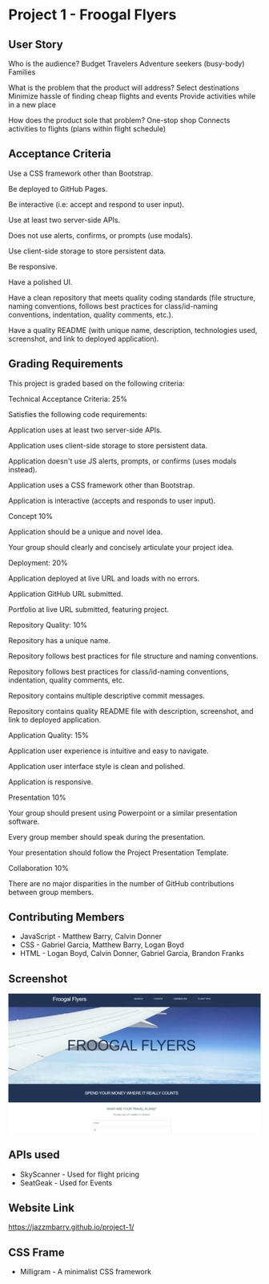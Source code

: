 # Project 1 - Froogal Flyers

## User Story
Who is the audience?
Budget Travelers
Adventure seekers (busy-body)
Families

What is the problem that the product will address?
Select destinations
Minimize hassle of finding cheap flights and events
Provide activities while in a new place

How does the product sole that problem?
One-stop shop
Connects activities to flights (plans within flight schedule)

## Acceptance Criteria

Use a CSS framework other than Bootstrap.

Be deployed to GitHub Pages.

Be interactive (i.e: accept and respond to user input).

Use at least two server-side APIs.

Does not use alerts, confirms, or prompts (use modals).

Use client-side storage to store persistent data.

Be responsive.

Have a polished UI.

Have a clean repository that meets quality coding standards (file structure, naming conventions, follows best practices for class/id-naming conventions, indentation, quality comments, etc.).

Have a quality README (with unique name, description, technologies used, screenshot, and link to deployed application).

## Grading Requirements

This project is graded based on the following criteria:


Technical Acceptance Criteria: 25%

Satisfies the following code requirements:

Application uses at least two server-side APIs.

Application uses client-side storage to store persistent data.

Application doesn't use JS alerts, prompts, or confirms (uses modals instead).

Application uses a CSS framework other than Bootstrap.

Application is interactive (accepts and responds to user input).


Concept 10%

Application should be a unique and novel idea.

Your group should clearly and concisely articulate your project idea.


Deployment: 20%

Application deployed at live URL and loads with no errors.

Application GitHub URL submitted.

Portfolio at live URL submitted, featuring project.


Repository Quality: 10%

Repository has a unique name.

Repository follows best practices for file structure and naming conventions.

Repository follows best practices for class/id-naming conventions, indentation, quality comments, etc.

Repository contains multiple descriptive commit messages.

Repository contains quality README file with description, screenshot, and link to deployed application.


Application Quality: 15%

Application user experience is intuitive and easy to navigate.

Application user interface style is clean and polished.

Application is responsive.


Presentation 10%

Your group should present using Powerpoint or a similar presentation software.

Every group member should speak during the presentation.

Your presentation should follow the Project Presentation Template.


Collaboration 10%

There are no major disparities in the number of GitHub contributions between group members.

## Contributing Members
* JavaScript - Matthew Barry, Calvin Donner
* CSS - Gabriel Garcia, Matthew Barry, Logan Boyd
* HTML - Logan Boyd, Calvin Donner, Gabriel Garcia, Brandon Franks
## Screenshot

![Froggal Flyers](assets/images/Froogal-Flyers.png)

## APIs used
* SkyScanner - Used for flight pricing
* SeatGeak - Used for Events

## Website Link
https://jazzmbarry.github.io/project-1/

## CSS Frame
* Milligram - A minimalist CSS framework
